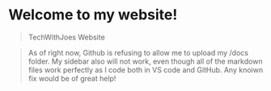 # Welcome to my website!

> TechWithJoes Website

> As of right now, Github is refusing to allow me to upload my /docs folder. My sidebar also will not work, even though all of the markdown files work perfectly as I code both in VS code and GitHub. Any knoiwn fix would be of great help!
